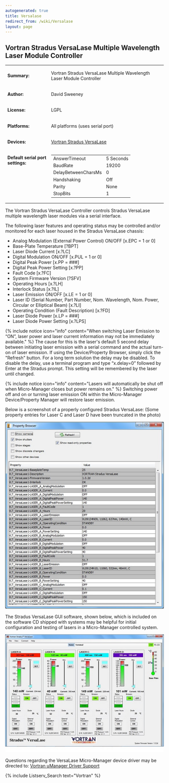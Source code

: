 ```yaml
---
autogenerated: true
title: Versalase
redirect_from: /wiki/Versalase
layout: page
---
```


## Vortran Stradus VersaLase Multiple Wavelength Laser Module Controller

<table>
<tr>
<td markdown="1">

**Summary:**

</td>
<td markdown="1">

Vortran Stradus VersaLase Multiple Wavelength Laser Module Controller

</td>
</tr>
<tr>
<td markdown="1">

**Author:**

</td>
<td markdown="1">

David Sweeney

</td>
</tr>
<tr>
<td markdown="1">

**License:**

</td>
<td markdown="1">

LGPL

</td>
</tr>
<tr>
<td markdown="1">

**Platforms:**

</td>
<td markdown="1">

All platforms (uses serial port)

</td>
</tr>
<tr>
<td markdown="1">

**Devices:**

</td>
<td markdown="1">

[Vortran Stradus VersaLase](http://www.vortranlaser.com)

</td>
</tr>
<tr>
<td markdown="1" valign=top>

**Default serial port settings:**

</td>
<td markdown="1" valign=top>

|                     |           |
|---------------------|-----------|
| AnswerTimeout       | 5 Seconds |
| BaudRate            | 19200     |
| DelayBetweenCharsMs | 0         |
| Handshaking         | Off       |
| Parity              | None      |
| StopBits            | 1         |

</td>
</tr>
</table>

The Vortran Stradus VersaLase Controller controls Stradus VersaLase
multiple wavelength laser modules via a serial interface.

The following laser features and operating status may be controlled
and/or monitored for each laser housed in the Stradus VersaLase chassis:

-   Analog Modulation (External Power Control) ON/OFF \[x.EPC = 1 or 0\]
-   Base-Plate Temperature \[?BPT\]
-   Laser Diode Current \[x.?LC\]
-   Digital Modulation ON/OFF \[x.PUL = 1 or 0\]
-   Digital Peak Power \[x.PP = \#\#\#\]
-   Digital Peak Power Setting \[x.?PP\]
-   Fault Code \[x.?FC\]
-   System Firmware Version \[?SFV\]
-   Operating Hours \[x.?LH\]
-   Interlock Status \[x.?IL\]
-   Laser Emission ON/OFF \[x.LE = 1 or 0\]
-   Laser ID (Serial Number, Part Number, Nom. Wavelength, Nom. Power,
    Circular or Elliptical Beam) \[x.?LI\]
-   Operating Condition (Fault Description) \[x.?FD\]
-   Laser Diode Power \[x.LP = \#\#\#\]
-   Laser Diode Power Setting \[x.?LPS\]

{% include notice icon="info" content="When switching Laser Emission to “ON”, laser power and laser current information may not be immediately available." %}
The cause for this is the laser's default 5 second delay between
initiating laser emission with a serial command and the actual turn-on
of laser emission. If using the Device/Property Browser, simply click
the "Refresh" button. For a long term solution the delay may be
disabled. To disable the delay, use a terminal program and type
“x.delay=0” followed by Enter at the Stradus prompt. This setting will
be remembered by the laser until changed.

{% include notice icon="info" content="Lasers will automatically be shut off when Micro-Manager closes but power remains on." %}
Switching power off and on or turning laser emission ON within the
Micro-Manager Device/Property Manager will restore laser emission.

Below is a screenshot of a properly configured Stradus VersaLase: (Some
property entries for Laser C and Laser D have been truncated in the
photo)

![](/media/UMgrVersaLase.jpg)

The Stradus VersaLase GUI software, shown below, which is included on
the software CD shipped with systems may be helpful for initial
configuration and testing of lasers in a Micro-Manager controlled
system.

![](/media/UMgrVersaLaseSW.jpg)

Questions regarding the VersaLase Micro-Manager device driver may be
directed to: [Vortran uManager Driver
Support](mailto:sales@vortranlaser.com)

{% include Listserv_Search text="Vortran" %}
